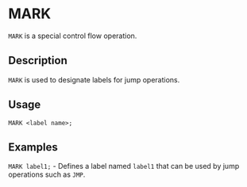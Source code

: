 # MARK

`MARK` is a special control flow operation.

## Description

`MARK` is used to designate labels for jump operations.

## Usage

`MARK <label name>;`

## Examples

`MARK label1;` - Defines a label named `label1` that can be used by jump operations such as `JMP`.
